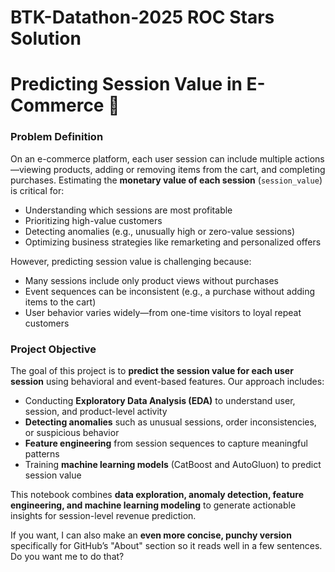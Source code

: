 # BTK-Datathon-2025 ROC Stars Solution

# Predicting Session Value in E-Commerce 🛒

### Problem Definition

On an e-commerce platform, each user session can include multiple actions—viewing products, adding or removing items from the cart, and completing purchases. Estimating the **monetary value of each session** (`session_value`) is critical for:

* Understanding which sessions are most profitable
* Prioritizing high-value customers
* Detecting anomalies (e.g., unusually high or zero-value sessions)
* Optimizing business strategies like remarketing and personalized offers

However, predicting session value is challenging because:

* Many sessions include only product views without purchases
* Event sequences can be inconsistent (e.g., a purchase without adding items to the cart)
* User behavior varies widely—from one-time visitors to loyal repeat customers

### Project Objective

The goal of this project is to **predict the session value for each user session** using behavioral and event-based features. Our approach includes:

* Conducting **Exploratory Data Analysis (EDA)** to understand user, session, and product-level activity
* **Detecting anomalies** such as unusual sessions, order inconsistencies, or suspicious behavior
* **Feature engineering** from session sequences to capture meaningful patterns
* Training **machine learning models** (CatBoost and AutoGluon) to predict session value

This notebook combines **data exploration, anomaly detection, feature engineering, and machine learning modeling** to generate actionable insights for session-level revenue prediction.



If you want, I can also make an **even more concise, punchy version** specifically for GitHub’s "About" section so it reads well in a few sentences. Do you want me to do that?
